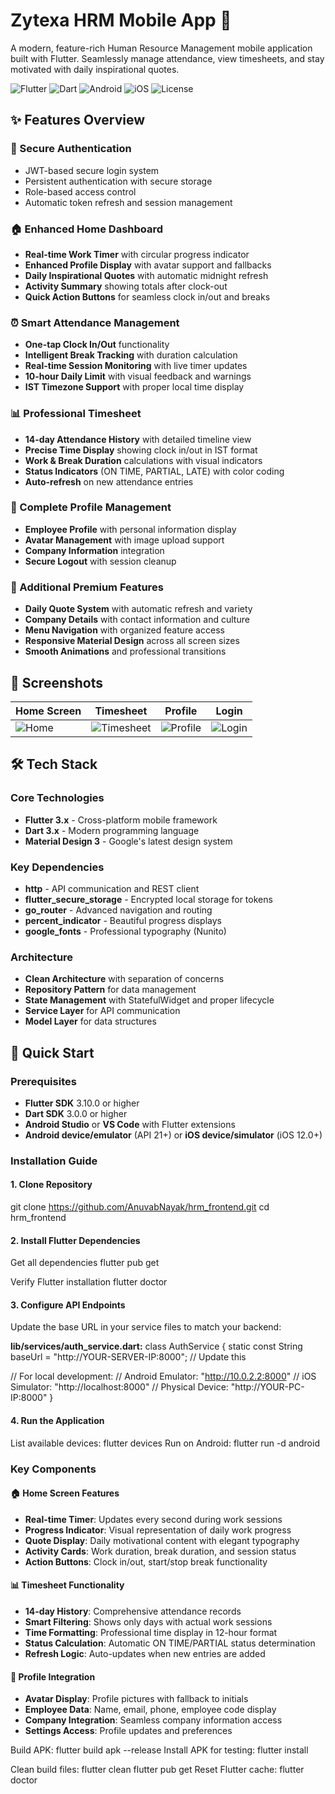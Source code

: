 # Zytexa HRM Mobile App 📱

A modern, feature-rich Human Resource Management mobile application built with Flutter. Seamlessly manage attendance, view timesheets, and stay motivated with daily inspirational quotes.

![Flutter](https://img.shields.io/badge/Flutter-3.x-blue)
![Dart](https://img.shields.io/badge/Dart-3.x-green)
![Android](https://img.shields.io/badge/Android-API%2021%2B-green)
![iOS](https://img.shields.io/badge/iOS-12.0%2B-lightgrey)
![License](https://img.shields.io/badge/License-MIT-yellow)

## ✨ Features Overview

### 🔐 Secure Authentication
- JWT-based secure login system
- Persistent authentication with secure storage
- Role-based access control
- Automatic token refresh and session management

### 🏠 Enhanced Home Dashboard
- **Real-time Work Timer** with circular progress indicator
- **Enhanced Profile Display** with avatar support and fallbacks
- **Daily Inspirational Quotes** with automatic midnight refresh
- **Activity Summary** showing totals after clock-out
- **Quick Action Buttons** for seamless clock in/out and breaks

### ⏰ Smart Attendance Management
- **One-tap Clock In/Out** functionality
- **Intelligent Break Tracking** with duration calculation  
- **Real-time Session Monitoring** with live timer updates
- **10-hour Daily Limit** with visual feedback and warnings
- **IST Timezone Support** with proper local time display

### 📊 Professional Timesheet
- **14-day Attendance History** with detailed timeline view
- **Precise Time Display** showing clock in/out in IST format
- **Work & Break Duration** calculations with visual indicators
- **Status Indicators** (ON TIME, PARTIAL, LATE) with color coding
- **Auto-refresh** on new attendance entries

### 👤 Complete Profile Management
- **Employee Profile** with personal information display
- **Avatar Management** with image upload support
- **Company Information** integration
- **Secure Logout** with session cleanup

### 🎯 Additional Premium Features
- **Daily Quote System** with automatic refresh and variety
- **Company Details** with contact information and culture
- **Menu Navigation** with organized feature access
- **Responsive Material Design** across all screen sizes
- **Smooth Animations** and professional transitions

## 📱 Screenshots

| Home Screen | Timesheet | Profile | Login |
|-------------|-----------|---------|-------|
| ![Home](screenshots/home.png) | ![Timesheet](screenshots/timesheet.png) | ![Profile](screenshots/profile.png) | ![Login](screenshots/login.png) |

## 🛠 Tech Stack

### Core Technologies
- **Flutter 3.x** - Cross-platform mobile framework
- **Dart 3.x** - Modern programming language
- **Material Design 3** - Google's latest design system

### Key Dependencies
- **http** - API communication and REST client
- **flutter_secure_storage** - Encrypted local storage for tokens
- **go_router** - Advanced navigation and routing
- **percent_indicator** - Beautiful progress displays
- **google_fonts** - Professional typography (Nunito)

### Architecture
- **Clean Architecture** with separation of concerns
- **Repository Pattern** for data management
- **State Management** with StatefulWidget and proper lifecycle
- **Service Layer** for API communication
- **Model Layer** for data structures

## 🚀 Quick Start

### Prerequisites
- **Flutter SDK** 3.10.0 or higher
- **Dart SDK** 3.0.0 or higher  
- **Android Studio** or **VS Code** with Flutter extensions
- **Android device/emulator** (API 21+) or **iOS device/simulator** (iOS 12.0+)

### Installation Guide

#### 1. Clone Repository

git clone https://github.com/AnuvabNayak/hrm_frontend.git
cd hrm_frontend


#### 2. Install Flutter Dependencies
Get all dependencies
flutter pub get

Verify Flutter installation
flutter doctor


#### 3. Configure API Endpoints
Update the base URL in your service files to match your backend:

**lib/services/auth_service.dart:**
class AuthService {
static const String baseUrl = "http://YOUR-SERVER-IP:8000"; // Update this

// For local development:
// Android Emulator: "http://10.0.2.2:8000"
// iOS Simulator: "http://localhost:8000"
// Physical Device: "http://YOUR-PC-IP:8000"
}


#### 4. Run the Application
List available devices:
flutter devices
Run on Android:
flutter run -d android


### Key Components

#### 🏠 Home Screen Features
- **Real-time Timer**: Updates every second during work sessions
- **Progress Indicator**: Visual representation of daily work progress  
- **Quote Display**: Daily motivational content with elegant typography
- **Activity Cards**: Work duration, break duration, and session status
- **Action Buttons**: Clock in/out, start/stop break functionality

#### 📊 Timesheet Functionality  
- **14-day History**: Comprehensive attendance records
- **Smart Filtering**: Shows only days with actual work sessions
- **Time Formatting**: Professional time display in 12-hour format
- **Status Calculation**: Automatic ON TIME/PARTIAL status determination
- **Refresh Logic**: Auto-updates when new entries are added

#### 👤 Profile Integration
- **Avatar Display**: Profile pictures with fallback to initials
- **Employee Data**: Name, email, phone, employee code display
- **Company Integration**: Seamless company information access
- **Settings Access**: Profile updates and preferences

Build APK:
flutter build apk --release
Install APK for testing:
flutter install

Clean build files:
flutter clean
flutter pub get
Reset Flutter cache:
flutter doctor





